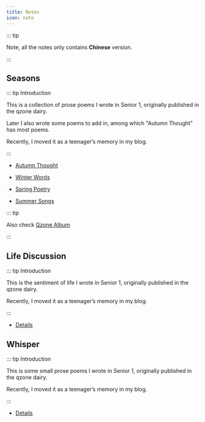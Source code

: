 ```yaml
---
title: Notes
icon: note
---
```


::: tip

Note, all the notes only contains **Chinese** version.

:::

## Seasons

::: tip Introduction

This is a collection of prose poems I wrote in Senior 1, originally published in the qzone dairy.

Later I also wrote some poems to add in, among which "Autumn Thought" has most poems.

Recently, I moved it as a teenager’s memory in my blog.

:::

- [Autumn Thought](../../note/fall/README.md)

- [Winter Words](../../note/winter/README.md)

- [Spring Poetry](../../note/spring/README.md)

- [Summer Songs](../../note/summer/README.md)

::: tip

Also check [Qzone Album](https://user.qzone.qq.com/1178522294)

:::

## Life Discussion

::: tip Introduction

This is the sentiment of life I wrote in Senior 1, originally published in the qzone dairy.

Recently, I moved it as a teenager’s memory in my blog.

:::

- [Details](../../note/life/README.md)

## Whisper

::: tip Introduction

This is some small prose poems I wrote in Senior 1, originally published in the qzone dairy.

Recently, I moved it as a teenager’s memory in my blog.

:::

- [Details](../../note/poem/README.md)
